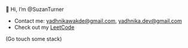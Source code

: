 👋 Hi, I’m @SuzanTurner

- Contact me: yadhnikawakde@gmail.com, yadhnika.dev@gmail.com
- Check out my [LeetCode](https://leetcode.com/u/YadhnikaWakde/)

(Go touch some stack)

<!---
SuzanTurner/SuzanTurner is a ✨ special ✨ repository because its `README.md` (this file) appears on your GitHub profile.
You can click the Preview link to take a look at your changes.
--->
